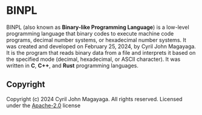 # BINPL

BINPL (also known as **Binary-like Programming Language**) is a low-level programming language that binary codes to execute machine code programs, decimal number systems, or hexadecimal number systems. It was created and developed on February 25, 2024, by Cyril John Magayaga. It is the program that reads binary data from a file and interprets it based on the specified mode (decimal, hexadecimal, or ASCII character). It was written in **C**, **C++**, and **Rust** programming languages.

## Copyright

Copyright (c) 2024 Cyril John Magayaga. All rights reserved.
Licensed under the [Apache-2.0](LICENSE) license
